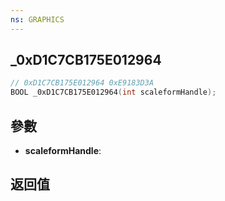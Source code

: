 ```yaml
---
ns: GRAPHICS
---
```

## _0xD1C7CB175E012964

```c
// 0xD1C7CB175E012964 0xE9183D3A
BOOL _0xD1C7CB175E012964(int scaleformHandle);
```


## 參數
* **scaleformHandle**: 

## 返回值
